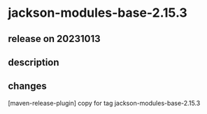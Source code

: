 # jackson-modules-base-2.15.3

## release on 20231013

## description

## changes

[maven-release-plugin] copy for tag jackson-modules-base-2.15.3

